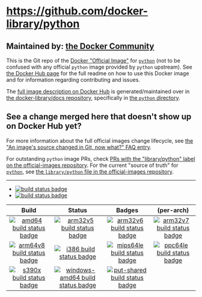 # https://github.com/docker-library/python

## Maintained by: [the Docker Community](https://github.com/docker-library/python)

This is the Git repo of the [Docker "Official Image"](https://github.com/docker-library/official-images#what-are-official-images) for [`python`](https://hub.docker.com/_/python/) (not to be confused with any official `python` image provided by `python` upstream). See [the Docker Hub page](https://hub.docker.com/_/python/) for the full readme on how to use this Docker image and for information regarding contributing and issues.

The [full image description on Docker Hub](https://hub.docker.com/_/python/) is generated/maintained over in [the docker-library/docs repository](https://github.com/docker-library/docs), specifically in [the `python` directory](https://github.com/docker-library/docs/tree/master/python).

## See a change merged here that doesn't show up on Docker Hub yet?

For more information about the full official images change lifecycle, see [the "An image's source changed in Git, now what?" FAQ entry](https://github.com/docker-library/faq#an-images-source-changed-in-git-now-what).

For outstanding `python` image PRs, check [PRs with the "library/python" label on the official-images repository](https://github.com/docker-library/official-images/labels/library%2Fpython). For the current "source of truth" for [`python`](https://hub.docker.com/_/python/), see [the `library/python` file in the official-images repository](https://github.com/docker-library/official-images/blob/master/library/python).

---

-	[![build status badge](https://img.shields.io/github/actions/workflow/status/docker-library/python/ci.yml?branch=master&label=GitHub%20CI)](https://github.com/docker-library/python/actions?query=workflow%3A%22GitHub+CI%22+branch%3Amaster)
-	[![build status badge](https://img.shields.io/jenkins/s/https/doi-janky.infosiftr.net/job/update.sh/job/python.svg?label=Automated%20update.sh)](https://doi-janky.infosiftr.net/job/update.sh/job/python/)

| Build | Status | Badges | (per-arch) |
|:-:|:-:|:-:|:-:|
| [![amd64 build status badge](https://img.shields.io/jenkins/s/https/doi-janky.infosiftr.net/job/multiarch/job/amd64/job/python.svg?label=amd64)](https://doi-janky.infosiftr.net/job/multiarch/job/amd64/job/python/) | [![arm32v5 build status badge](https://img.shields.io/jenkins/s/https/doi-janky.infosiftr.net/job/multiarch/job/arm32v5/job/python.svg?label=arm32v5)](https://doi-janky.infosiftr.net/job/multiarch/job/arm32v5/job/python/) | [![arm32v6 build status badge](https://img.shields.io/jenkins/s/https/doi-janky.infosiftr.net/job/multiarch/job/arm32v6/job/python.svg?label=arm32v6)](https://doi-janky.infosiftr.net/job/multiarch/job/arm32v6/job/python/) | [![arm32v7 build status badge](https://img.shields.io/jenkins/s/https/doi-janky.infosiftr.net/job/multiarch/job/arm32v7/job/python.svg?label=arm32v7)](https://doi-janky.infosiftr.net/job/multiarch/job/arm32v7/job/python/) |
| [![arm64v8 build status badge](https://img.shields.io/jenkins/s/https/doi-janky.infosiftr.net/job/multiarch/job/arm64v8/job/python.svg?label=arm64v8)](https://doi-janky.infosiftr.net/job/multiarch/job/arm64v8/job/python/) | [![i386 build status badge](https://img.shields.io/jenkins/s/https/doi-janky.infosiftr.net/job/multiarch/job/i386/job/python.svg?label=i386)](https://doi-janky.infosiftr.net/job/multiarch/job/i386/job/python/) | [![mips64le build status badge](https://img.shields.io/jenkins/s/https/doi-janky.infosiftr.net/job/multiarch/job/mips64le/job/python.svg?label=mips64le)](https://doi-janky.infosiftr.net/job/multiarch/job/mips64le/job/python/) | [![ppc64le build status badge](https://img.shields.io/jenkins/s/https/doi-janky.infosiftr.net/job/multiarch/job/ppc64le/job/python.svg?label=ppc64le)](https://doi-janky.infosiftr.net/job/multiarch/job/ppc64le/job/python/) |
| [![s390x build status badge](https://img.shields.io/jenkins/s/https/doi-janky.infosiftr.net/job/multiarch/job/s390x/job/python.svg?label=s390x)](https://doi-janky.infosiftr.net/job/multiarch/job/s390x/job/python/) | [![windows-amd64 build status badge](https://img.shields.io/jenkins/s/https/doi-janky.infosiftr.net/job/multiarch/job/windows-amd64/job/python.svg?label=windows-amd64)](https://doi-janky.infosiftr.net/job/multiarch/job/windows-amd64/job/python/) | [![put-shared build status badge](https://img.shields.io/jenkins/s/https/doi-janky.infosiftr.net/job/put-shared/job/light/job/python.svg?label=put-shared)](https://doi-janky.infosiftr.net/job/put-shared/job/light/job/python/) |

<!-- THIS FILE IS GENERATED BY https://github.com/docker-library/docs/blob/master/generate-repo-stub-readme.sh -->

